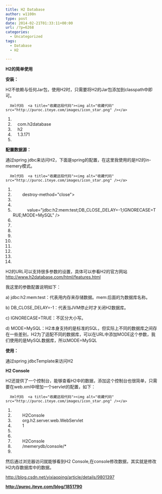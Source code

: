 ```yaml
---
title: H2 Database
author: w1100n
type: post
date: 2014-02-21T01:33:11+00:00
url: /?p=6268
categories:
  - Uncategorized
tags:
  - Database
  - H2

---
```


**H2的简单使用**

**安装：**

H2不依赖与任何Jar包，使用H2时，只需要将H2的Jar包添加到classpath中即可。

<div id="">
  
    
      Xml代码  <a title="收藏这段代码"><img alt="收藏代码" src="http://puroc.iteye.com/images/icon_star.png" /></a>
  
  
  <ol start="1">
    <li>
      <dependency>
    </li>
    <li>
          <groupId>com.h2database</groupId>
    </li>
    <li>
          <artifactId>h2</artifactId>
    </li>
    <li>
          <version>1.3.171</version>
    </li>
    <li>
      </dependency>
    </li>
  </ol>

**配置数据源：**
  
通过spring jdbc来访问H2，下面是spring的配置，在这里我使用的是H2的in-memery模式。

<div id="">
  
    
      Xml代码  <a title="收藏这段代码"><img alt="收藏代码" src="http://puroc.iteye.com/images/icon_star.png" /></a>
  
  
  <ol start="1">
    <li>
      <bean id="dataSource4H2" class="org.apache.commons.dbcp.BasicDataSource"
    </li>
    <li>
              destroy-method="close">
    </li>
    <li>
              <property name="driverClassName" value="org.h2.Driver" />
    </li>
    <li>
              <property name="url"
    </li>
    <li>
                  value="jdbc:h2:mem:test;DB_CLOSE_DELAY=-1;IGNORECASE=TRUE;MODE=MySQL" />
    </li>
    <li>
              <property name="username" value="test" />
    </li>
    <li>
              <property name="password" value="test" />
    </li>
    <li>
      </bean>
    </li>
    <li>
    </li>
    <li>
      <bean id="jdbcTemplate4H2" class="org.springframework.jdbc.core.JdbcTemplate">
    </li>
    <li>
              <property name="dataSource">
    </li>
    <li>
                  <ref bean="dataSource4H2" />
    </li>
    <li>
              </property>
    </li>
    <li>
      </bean>
    </li>
  </ol>

H2的URL可以支持很多参数的设置，具体可以参看H2的官方网站<a href="http://www.h2database.com/html/features.html" target="_blank">http://www.h2database.com/html/features.html</a>

我这里的参数配置说明如下：
  
a) jdbc:h2:mem:test：代表用内存来存储数据。mem:后面的为数据库名称。
  
b) DB_CLOSE_DELAY=-1：代表当JVM停止时才关闭H2数据库。
  
c) IGNORECASE=TRUE：不区分大小写。
  
d) MODE=MySQL：H2本身支持的是标准的SQL，但实际上不同的数据库之间存在一些差别，H2为了适配不同的数据库，可以在URL中添加MODE这个参数，我们使用的是MySQL数据库，所以MODE=MySQL

**使用：**
  
通过spring jdbcTemplate来访问H2

**H2 Console**
  
H2还提供了一个控制台，能够查看H2中的数据，添加这个控制台也很简单，只需要在web.xml中增加一个servlet的配置，如下：

<div id="">
  
    
      Xml代码  <a title="收藏这段代码"><img alt="收藏代码" src="http://puroc.iteye.com/images/icon_star.png" /></a>
  
  
  <ol start="1">
    <li>
      <servlet>
    </li>
    <li>
              <servlet-name>H2Console</servlet-name>
    </li>
    <li>
              <servlet-class>org.h2.server.web.WebServlet</servlet-class>
    </li>
    <li>
              <load-on-startup>1</load-on-startup>
    </li>
    <li>
      </servlet>
    </li>
    <li>
      <servlet-mapping>
    </li>
    <li>
              <servlet-name>H2Console</servlet-name>
    </li>
    <li>
              <url-pattern>/memerydb/console/*</url-pattern>
    </li>
    <li>
      </servlet-mapping>
    </li>
  </ol>

然后通过浏览器访问就能够看到H2 Console,在console修改数据，其实就是修改H2内存数据库中的数据。

http://blog.csdn.net/yixiaoping/article/details/9801397

**http://puroc.iteye.com/blog/1851790**
